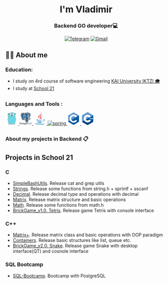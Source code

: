 <h1 align="center">I'm Vladimir</a> 
<h3 align="center">Backend GO developer💻</h3>

<div align="center">

<a href='https://t.me/v_belov_v' target="_blank">![Telegram](https://img.shields.io/badge/Telegram-2CA5E0?style=for-the-badge&logo=telegram&logoColor=white)</a>
<a href="mailto:bva.0337@gmail.com" target="blank">![Gmail](https://img.shields.io/badge/Gmail-D14836?style=for-the-badge&logo=gmail&logoColor=white)</a>

</div>



  ## :man_technologist: About me
 
### Education:
- I study on 4rd course of software engineering <a href='https://kai.ru/' target="_blank">KAI University IKTZI :mortar_board: </a>
- I study at <a href="https://21-school.ru/">School 21</a>
<!-- ### BIO :notebook:   -->

##

### Languages and Tools :
<p align="left">
     <a href="https://golang.org" target="_blank" rel="noreferrer"> <img src="https://raw.githubusercontent.com/devicons/devicon/master/icons/go/go-original.svg" alt="go" width="40" height="40"/> </a>
   <a href="https://www.postgresql.org" target="_blank" rel="noreferrer"> <img src="https://raw.githubusercontent.com/devicons/devicon/master/icons/postgresql/postgresql-original-wordmark.svg" alt="postgresql" width="40" height="40"/> </a>
  <a href="https://www.java.com" target="_blank" rel="noreferrer"> <img src="https://raw.githubusercontent.com/devicons/devicon/master/icons/java/java-original.svg" alt="java" width="40" height="40"/> </a> <a href="https://spring.io/" target="_blank" rel="noreferrer"> <img src="https://www.vectorlogo.zone/logos/springio/springio-icon.svg" alt="spring" width="40" height="40"/> </a>
   <a href="https://www.cprogramming.com/" target="_blank" rel="noreferrer"> <img src="https://raw.githubusercontent.com/devicons/devicon/master/icons/c/c-original.svg" alt="c" width="40" height="40"/> </a>
   <a href="https://www.cplusplus.com/" target="_blank" rel="noreferrer"> <img src="https://raw.githubusercontent.com/devicons/devicon/master/icons/cplusplus/cplusplus-original.svg" alt="c++" width="40" height="40"/> </a>
</p>



##


### About my projects in Backend :clipboard:




## Projects in School 21
### C
- [SimpleBashUtils](https://github.com/belovVA/s21-simplebash). Release cat and grep utils
- [Strings](https://github.com/belovVA/s21-string_plus). Release some functions from string.h + sprintf + sscanf
- [Decimal](https://github.com/belovVA/s21-decimal). Release decimal type and operations with decimal
- [Matrix](https://github.com/belovVA/s21-matrix). Release matrix structure and basic operations
- [Math](https://github.com/belovVA/s21-math). Release some functions from math.h
- [BrickGame_v1.0. Tetris](https://github.com/belovVA/s21-brickgame_v1.0). Release game Tetris with console interface

### C++
- [Matrix+](https://github.com/belovVA/s21-matrix_plus). Release matrix class and basic operations with OOP paradigm
- [Containers](https://github.com/belovVA/s21-containers). Release basic structures like list, queue etc.
- [BrickGame_v2.0. Snake](https://github.com/belovVA/s21-brickgame_v2.0). Release game Snake with desktop interface(QT) and cosnole interface

### SQL Bootcamp
- [SQL-Bootcamp](https://github.com/belovVA/s21-sql_bootcamp). Bootcamp with PostgreSQL


